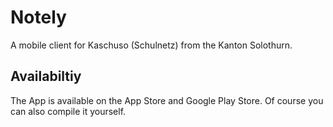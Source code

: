 # Notely

A mobile client for Kaschuso (Schulnetz) from the Kanton Solothurn.

## Availabiltiy

The App is available on the App Store and Google Play Store.
Of course you can also compile it yourself.
